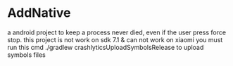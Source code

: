 # AddNative
a android project to keep a process never died, even if the user press force stop.
this project is not work on sdk 7.1 & can not work on xiaomi 
you must run this cmd ./gradlew crashlyticsUploadSymbolsRelease to upload symbols files
